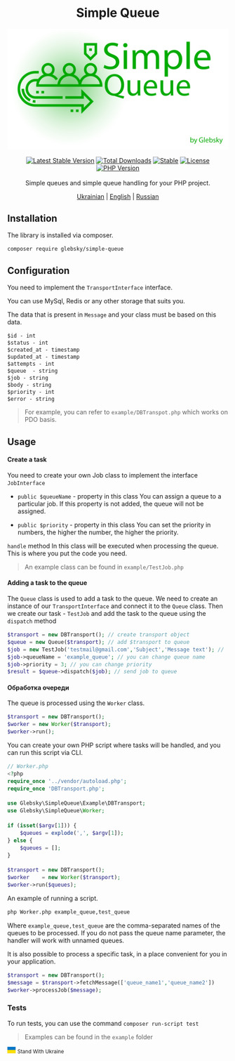 <h1 align="center">Simple Queue</h1>

<img src="./docs/logo.png" alt="Simple Queue" />
<p align="center">
<a href="https://packagist.org/packages/glebsky/simple-queue"><img src="https://badgen.net/github/release/glebsky/simplequeue" alt="Latest Stable Version"></a>
<a href="https://packagist.org/packages/glebsky/simple-queue"><img src="https://poser.pugx.org/glebsky/simple-queue/downloads" alt="Total Downloads"></a>
<a href="https://packagist.org/packages/glebsky/simple-queue"><img src="https://poser.pugx.org/glebsky/simple-queue/v/unstable" alt="Stable"></a>
<a href="https://packagist.org/packages/glebsky/simple-queue"><img src="https://poser.pugx.org/glebsky/simple-queue/license" alt="License"></a>
<a href="https://packagist.org/packages/glebsky/simple-queue"><img src="https://badgen.net/packagist/php/glebsky/simple-queue" alt="PHP Version"></a>
<br>
<br>
Simple queues and simple queue handling for your PHP project.
<p align="center">
    <a href="../docs/READMEUA.md">Ukrainian</a> | <a href="../README.md">English</a> | <a href="READMERU.md">Russian</a>
</p>

## Installation

The library is installed via composer.

```
composer require glebsky/simple-queue
```

## Configuration

You need to implement the `TransportInterface` interface.

You can use MySql, Redis or any other storage that suits you.

The data that is present in `Message` and your class must be based on this data.

```shell
$id - int
$status - int
$created_at - timestamp
$updated_at - timestamp 
$attempts - int
$queue  - string
$job - string
$body - string
$priority - int
$error - string
```

> For example, you can refer to `example/DBTranspot.php` which works on PDO basis.

## Usage

#### Create a task

You need to create your own Job class to implement the interface `JobInterface`

- `public $queueName` - property in this class You can assign a queue to a particular job. If this property is not
  added, the queue will not be assigned.

- `public $priority` - property in this class You can set the priority in numbers, the higher the number, the higher the
  priority.

`handle` method In this class will be executed when processing the queue. This is where you put the code you need.

> An example class can be found in `example/TestJob.php`

#### Adding a task to the queue

The `Queue` class is used to add a task to the queue. We need to create an instance of our `TransportInterface` and
connect it to the `Queue` class. Then we create our task - `TestJob` and add the task to the queue using the `dispatch`
method

```php
$transport = new DBTransport(); // create transport object
$queue = new Queue($transport); // add $transport to queue  
$job = new TestJob('testmail@gmail.com','Subject','Message text'); //  create job
$job->queueName = 'example_queue'; // you can change queue name
$job->priority = 3; // you can change priority
$result = $queue->dispatch($job); // send job to queue
```

#### Обработка очереди

The queue is processed using the `Worker` class.

```php
$transport = new DBTransport();
$worker = new Worker($transport);
$worker->run();
```

You can create your own PHP script where tasks will be handled, and you can run this script via CLI.

```php
// Worker.php
<?php
require_once '../vendor/autoload.php';
require_once 'DBTransport.php';

use Glebsky\SimpleQueue\Example\DBTransport;
use Glebsky\SimpleQueue\Worker;

if (isset($argv[1])) {
    $queues = explode(',', $argv[1]);
} else {
    $queues = [];
}

$transport = new DBTransport();
$worker    = new Worker($transport);
$worker->run($queues);
```

An example of running a script.

```sh
php Worker.php example_queue,test_queue
```

Where `example_queue,test_queue` are the comma-separated names of the queues to be processed. If you do not pass the
queue name parameter, the handler will work with unnamed queues.

It is also possible to process a specific task, in a place convenient for you in your application.

```php
$transport = new DBTransport();
$message = $transport->fetchMessage(['queue_name1','queue_name2'])
$worker->processJob($message);
```

### Tests 
To run tests, you can use the command `composer run-script test`

> Examples can be found in the `example` folder

<img src="./docs/uaflag.jpg" alt="UA FLAG" /> <small>Stand With Ukraine</small>